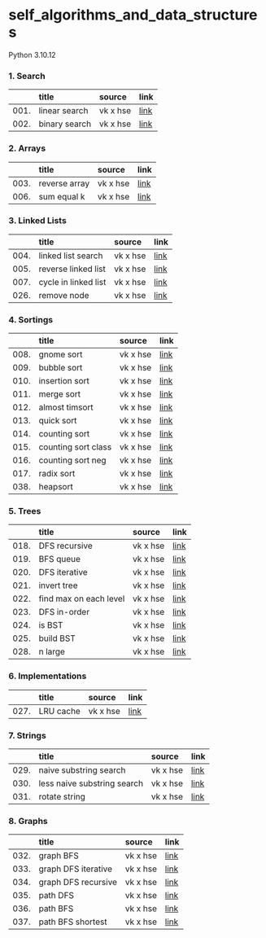 # self_algorithms_and_data_structures
Python 3.10.12

### 1. Search
|      | title | source | link |
| :--- | :---- | :----- | :--- |
| 001. | linear search | vk x hse | [link](https://github.com/evgenydarkhanov/self_algorithms_and_data_structures/blob/main/01_search/001_linear_search.py) |
| 002. | binary search | vk x hse | [link](https://github.com/evgenydarkhanov/self_algorithms_and_data_structures/blob/main/01_search/002_binary_search.py) |

### 2. Arrays
|      | title | source | link |
| :--- | :---- | :----- | :--- |
| 003. | reverse array | vk x hse | [link](https://github.com/evgenydarkhanov/self_algorithms_and_data_structures/blob/main/02_arrays/003_reverse_array.py) |
| 006. | sum equal k | vk x hse | [link](https://github.com/evgenydarkhanov/self_algorithms_and_data_structures/blob/main/02_arrays/006_sum_equal_k.py) |

### 3. Linked Lists
|      | title | source | link |
| :--- | :---- | :----- | :--- |
| 004. | linked list search | vk x hse | [link](https://github.com/evgenydarkhanov/self_algorithms_and_data_structures/blob/main/03_linked_lists/004_linked_list_search.py) |
| 005. | reverse linked list | vk x hse | [link](https://github.com/evgenydarkhanov/self_algorithms_and_data_structures/blob/main/03_linked_lists/005_reverse_linked_list.py) |
| 007. | cycle in linked list | vk x hse | [link](https://github.com/evgenydarkhanov/self_algorithms_and_data_structures/blob/main/03_linked_lists/007_cycle_in_linked_list.py) |
| 026. | remove node | vk x hse | [link](https://github.com/evgenydarkhanov/self_algorithms_and_data_structures/blob/main/03_linked_lists/026_remove_node.py) |

### 4. Sortings
|      | title | source | link |
| :--- | :---- | :----- | :--- |
| 008. | gnome sort | vk x hse | [link](https://github.com/evgenydarkhanov/self_algorithms_and_data_structures/blob/main/04_sortings/008_gnome_sort.py) |
| 009. | bubble sort | vk x hse | [link](https://github.com/evgenydarkhanov/self_algorithms_and_data_structures/blob/main/04_sortings/009_bubble_sort.py) |
| 010. | insertion sort | vk x hse | [link](https://github.com/evgenydarkhanov/self_algorithms_and_data_structures/blob/main/04_sortings/010_insertion_sort.py) |
| 011. | merge sort | vk x hse | [link](https://github.com/evgenydarkhanov/self_algorithms_and_data_structures/blob/main/04_sortings/011_merge_sort.py) |
| 012. | almost timsort | vk x hse | [link](https://github.com/evgenydarkhanov/self_algorithms_and_data_structures/blob/main/04_sortings/012_almost_timsort.py) |
| 013. | quick sort | vk x hse | [link](https://github.com/evgenydarkhanov/self_algorithms_and_data_structures/blob/main/04_sortings/013_quick_sort.py) |
| 014. | counting sort | vk x hse | [link](https://github.com/evgenydarkhanov/self_algorithms_and_data_structures/blob/main/04_sortings/014_counting_sort.py) |
| 015. | counting sort class | vk x hse | [link](https://github.com/evgenydarkhanov/self_algorithms_and_data_structures/blob/main/04_sortings/015_counting_sort_class.py) |
| 016. | counting sort neg | vk x hse | [link](https://github.com/evgenydarkhanov/self_algorithms_and_data_structures/blob/main/04_sortings/016_counting_sort_neg.py) |
| 017. | radix sort | vk x hse | [link](https://github.com/evgenydarkhanov/self_algorithms_and_data_structures/blob/main/04_sortings/017_radix_sort.py) |
| 038. | heapsort | vk x hse | [link](https://github.com/evgenydarkhanov/self_algorithms_and_data_structures/blob/main/04_sortings/038_heapsort.py) |

### 5. Trees
|      | title | source | link |
| :--- | :---- | :----- | :--- |
| 018. | DFS recursive | vk x hse | [link](https://github.com/evgenydarkhanov/self_algorithms_and_data_structures/blob/main/05_trees/018_tree_search_dfs_rec.py) |
| 019. | BFS queue | vk x hse | [link](https://github.com/evgenydarkhanov/self_algorithms_and_data_structures/blob/main/05_trees/019_tree_search_bfs.py) |
| 020. | DFS iterative | vk x hse | [link](https://github.com/evgenydarkhanov/self_algorithms_and_data_structures/blob/main/05_trees/020_tree_search_dfs_iter.py) |
| 021. | invert tree | vk x hse | [link](https://github.com/evgenydarkhanov/self_algorithms_and_data_structures/blob/main/05_trees/021_invert_tree.py) |
| 022. | find max on each level | vk x hse | [link](https://github.com/evgenydarkhanov/self_algorithms_and_data_structures/blob/main/05_trees/022_find_max_level.py) |
| 023. | DFS in-order | vk x hse | [link](https://github.com/evgenydarkhanov/self_algorithms_and_data_structures/blob/main/05_trees/023_tree_traverse_dfs_in_order.py) |
| 024. | is BST | vk x hse | [link](https://github.com/evgenydarkhanov/self_algorithms_and_data_structures/blob/main/05_trees/024_is_bst.py) |
| 025. | build BST | vk x hse | [link](https://github.com/evgenydarkhanov/self_algorithms_and_data_structures/blob/main/05_trees/025_build_bst.py) |
| 028. | n large | vk x hse | [link](https://github.com/evgenydarkhanov/self_algorithms_and_data_structures/blob/main/05_trees/028_n_max.py) |

### 6. Implementations
|      | title | source | link |
| :--- | :---- | :----- | :--- |
| 027. | LRU cache | vk x hse | [link](https://github.com/evgenydarkhanov/self_algorithms_and_data_structures/blob/main/06_implementations/027_lru_cache.py) |

### 7. Strings
|      | title | source | link |
| :--- | :---- | :----- | :--- |
| 029. | naive substring search | vk x hse | [link](https://github.com/evgenydarkhanov/self_algorithms_and_data_structures/blob/main/07_strings/029_naive_substring_search.py) |
| 030. | less naive substring search | vk x hse | [link](https://github.com/evgenydarkhanov/self_algorithms_and_data_structures/blob/main/07_strings/030_less_naive_substring_search.py) |
| 031. | rotate string | vk x hse | [link](https://github.com/evgenydarkhanov/self_algorithms_and_data_structures/blob/main/07_strings/031_rotate_string.py) |

### 8. Graphs
|      | title | source | link |
| :--- | :---- | :----- | :--- |
| 032. | graph BFS | vk x hse | [link](https://github.com/evgenydarkhanov/self_algorithms_and_data_structures/blob/main/08_graphs/032_graph_bfs.py) |
| 033. | graph DFS iterative | vk x hse | [link](https://github.com/evgenydarkhanov/self_algorithms_and_data_structures/blob/main/08_graphs/033_graph_dfs_iterative.py) |
| 034. | graph DFS recursive | vk x hse | [link](https://github.com/evgenydarkhanov/self_algorithms_and_data_structures/blob/main/08_graphs/034_graph_dfs_recursive.py) |
| 035. | path DFS | vk x hse | [link](https://github.com/evgenydarkhanov/self_algorithms_and_data_structures/blob/main/08_graphs/035_path_dfs.py) |
| 036. | path BFS | vk x hse | [link](https://github.com/evgenydarkhanov/self_algorithms_and_data_structures/blob/main/08_graphs/036_path_bfs.py) |
| 037. | path BFS shortest | vk x hse | [link](https://github.com/evgenydarkhanov/self_algorithms_and_data_structures/blob/main/08_graphs/037_path_bfs_shortest.py) |
